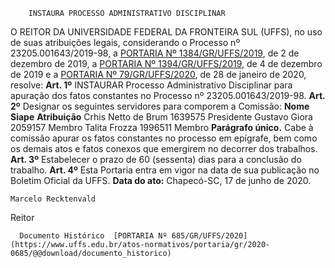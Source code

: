         INSTAURA PROCESSO ADMINISTRATIVO DISCIPLINAR  

 O REITOR DA UNIVERSIDADE FEDERAL DA FRONTEIRA SUL (UFFS), no uso de suas atribuições legais, considerando o Processo nº 23205.001643/2019-98, a [PORTARIA Nº 1384/GR/UFFS/2019](https://www.uffs.edu.br/atos-normativos/portaria/gr/2019-1384), de 2 de dezembro de 2019, a [PORTARIA Nº 1394/GR/UFFS/2019](https://www.uffs.edu.br/atos-normativos/portaria/gr/2019-1394), de 4 de dezembro de 2019 e a [PORTARIA Nº 79/GR/UFFS/2020](https://www.uffs.edu.br/atos-normativos/portaria/gr/2020-0079), de 28 de janeiro de 2020, resolve:   **Art. 1º**  INSTAURAR Processo Administrativo Disciplinar para apuração dos fatos constantes no Processo nº 23205.001643/2019-98.   **Art. 2º**  Designar os seguintes servidores para comporem a Comissão:     **Nome**   **Siape**   **Atribuição**     Crhis Netto de Brum   1639575   Presidente     Gustavo Giora   2059157   Membro     Talita Frozza   1996511   Membro     **Parágrafo único.**  Cabe à comissão apurar os fatos constantes no processo em epígrafe, bem como os demais atos e fatos conexos que emergirem no decorrer dos trabalhos.   **Art. 3º**  Estabelecer o prazo de 60 (sessenta) dias para a conclusão do trabalho.   **Art. 4º**  Esta Portaria entra em vigor na data de sua publicação no Boletim Oficial da UFFS.        **Data do ato:** Chapecó-SC, 17 de junho de 2020.   
 

    Marcelo Recktenvald   
 Reitor 

      Documento Histórico  [PORTARIA Nº 685/GR/UFFS/2020](https://www.uffs.edu.br/atos-normativos/portaria/gr/2020-0685/@@download/documento_historico)     
      